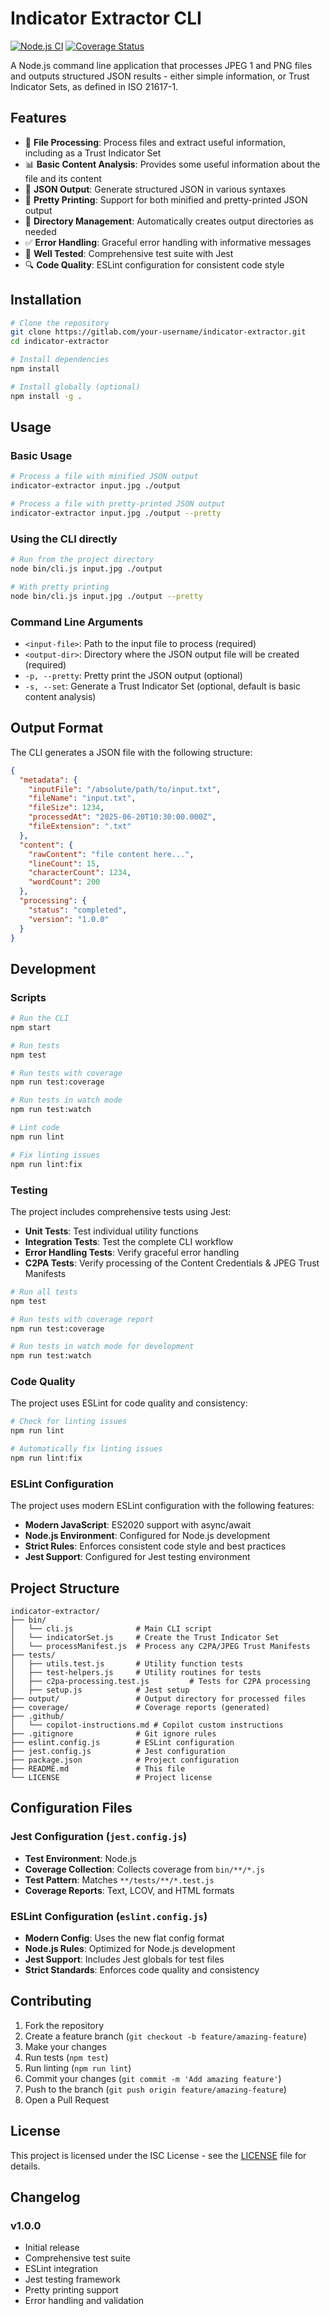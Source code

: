 # Indicator Extractor CLI

[![Node.js CI](https://github.com/your-username/indicator-extractor/workflows/Node.js%20CI/badge.svg)](https://github.com/your-username/indicator-extractor/actions)
[![Coverage Status](https://coveralls.io/repos/github/your-username/indicator-extractor/badge.svg?branch=main)](https://coveralls.io/github/your-username/indicator-extractor?branch=main)

A Node.js command line application that processes JPEG 1 and PNG files and outputs structured JSON results - either simple information, or Trust Indicator Sets, as defined in ISO 21617-1.

## Features

- 📁 **File Processing**: Process files and extract useful information, including as a Trust Indicator Set
- 📊 **Basic Content Analysis**: Provides some useful information about the file and its content
- 🎯 **JSON Output**: Generate structured JSON in various syntaxes
- 🎨 **Pretty Printing**: Support for both minified and pretty-printed JSON output
- 📂 **Directory Management**: Automatically creates output directories as needed
- ✅ **Error Handling**: Graceful error handling with informative messages
- 🧪 **Well Tested**: Comprehensive test suite with Jest
- 🔍 **Code Quality**: ESLint configuration for consistent code style

## Installation

```bash
# Clone the repository
git clone https://gitlab.com/your-username/indicator-extractor.git
cd indicator-extractor

# Install dependencies
npm install

# Install globally (optional)
npm install -g .
```

## Usage

### Basic Usage

```bash
# Process a file with minified JSON output
indicator-extractor input.jpg ./output

# Process a file with pretty-printed JSON output
indicator-extractor input.jpg ./output --pretty
```

### Using the CLI directly

```bash
# Run from the project directory
node bin/cli.js input.jpg ./output

# With pretty printing
node bin/cli.js input.jpg ./output --pretty
```

### Command Line Arguments

- `<input-file>`: Path to the input file to process (required)
- `<output-dir>`: Directory where the JSON output file will be created (required)
- `-p, --pretty`: Pretty print the JSON output (optional)
- `-s, --set`: Generate a Trust Indicator Set (optional, default is basic content analysis)

## Output Format

The CLI generates a JSON file with the following structure:

```json
{
  "metadata": {
    "inputFile": "/absolute/path/to/input.txt",
    "fileName": "input.txt",
    "fileSize": 1234,
    "processedAt": "2025-06-20T10:30:00.000Z",
    "fileExtension": ".txt"
  },
  "content": {
    "rawContent": "file content here...",
    "lineCount": 15,
    "characterCount": 1234,
    "wordCount": 200
  },
  "processing": {
    "status": "completed",
    "version": "1.0.0"
  }
}
```

## Development

### Scripts

```bash
# Run the CLI
npm start

# Run tests
npm test

# Run tests with coverage
npm run test:coverage

# Run tests in watch mode
npm run test:watch

# Lint code
npm run lint

# Fix linting issues
npm run lint:fix
```

### Testing

The project includes comprehensive tests using Jest:

- **Unit Tests**: Test individual utility functions
- **Integration Tests**: Test the complete CLI workflow
- **Error Handling Tests**: Verify graceful error handling
- **C2PA Tests**: Verify processing of the Content Credentials & JPEG Trust Manifests

```bash
# Run all tests
npm test

# Run tests with coverage report
npm run test:coverage

# Run tests in watch mode for development
npm run test:watch
```

### Code Quality

The project uses ESLint for code quality and consistency:

```bash
# Check for linting issues
npm run lint

# Automatically fix linting issues
npm run lint:fix
```

### ESLint Configuration

The project uses modern ESLint configuration with the following features:

- **Modern JavaScript**: ES2020 support with async/await
- **Node.js Environment**: Configured for Node.js development
- **Strict Rules**: Enforces consistent code style and best practices
- **Jest Support**: Configured for Jest testing environment

## Project Structure

```
indicator-extractor/
├── bin/
│   └── cli.js              # Main CLI script
│   └── indicatorSet.js     # Create the Trust Indicator Set
│   └── processManifest.js  # Process any C2PA/JPEG Trust Manifests
├── tests/
│   ├── utils.test.js       # Utility function tests
│   ├── test-helpers.js     # Utility routines for tests
│   ├── c2pa-processing.test.js         # Tests for C2PA processing
│   ├── setup.js            # Jest setup
├── output/                 # Output directory for processed files
├── coverage/               # Coverage reports (generated)
├── .github/
│   └── copilot-instructions.md # Copilot custom instructions
├── .gitignore              # Git ignore rules
├── eslint.config.js        # ESLint configuration
├── jest.config.js          # Jest configuration
├── package.json            # Project configuration
├── README.md               # This file
└── LICENSE                 # Project license
```

## Configuration Files

### Jest Configuration (`jest.config.js`)

- **Test Environment**: Node.js
- **Coverage Collection**: Collects coverage from `bin/**/*.js`
- **Test Pattern**: Matches `**/tests/**/*.test.js`
- **Coverage Reports**: Text, LCOV, and HTML formats

### ESLint Configuration (`eslint.config.js`)

- **Modern Config**: Uses the new flat config format
- **Node.js Rules**: Optimized for Node.js development
- **Jest Support**: Includes Jest globals for test files
- **Strict Standards**: Enforces code quality and consistency

## Contributing

1. Fork the repository
2. Create a feature branch (`git checkout -b feature/amazing-feature`)
3. Make your changes
4. Run tests (`npm test`)
5. Run linting (`npm run lint`)
6. Commit your changes (`git commit -m 'Add amazing feature'`)
7. Push to the branch (`git push origin feature/amazing-feature`)
8. Open a Pull Request

## License

This project is licensed under the ISC License - see the [LICENSE](LICENSE) file for details.

## Changelog

### v1.0.0
- Initial release
- Comprehensive test suite
- ESLint integration
- Jest testing framework
- Pretty printing support
- Error handling and validation
